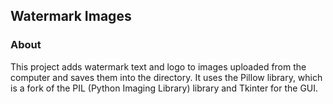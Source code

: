 ## Watermark Images

### About
This project adds watermark text and logo to images uploaded from the computer and saves them into the directory. It uses the Pillow library, which is a fork of the PIL (Python Imaging Library) library and Tkinter for the GUI. 





